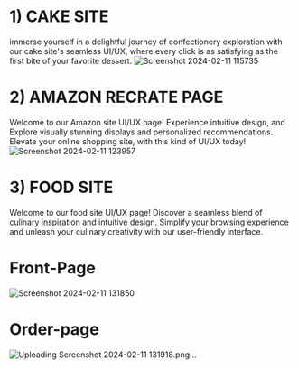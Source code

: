 
# 1) CAKE SITE
immerse yourself in a delightful journey of confectionery exploration with our cake site's seamless UI/UX, where every click is as satisfying as the first bite of your favorite dessert.
![Screenshot 2024-02-11 115735](https://github.com/yadnitagedam/UI-UX-DESIGN/assets/149067592/5310fed8-ce06-4987-9304-ac67f58cc6e4)

# 2) AMAZON RECRATE PAGE
Welcome to our Amazon site UI/UX page! Experience  intuitive design, and Explore visually stunning displays and personalized recommendations. Elevate your online shopping site, with this kind of UI/UX today!
![Screenshot 2024-02-11 123957](https://github.com/yadnitagedam/UI-UX-DESIGN/assets/149067592/c7bdcfcc-61d2-4da9-a303-3bfd58371fd7)

# 3) FOOD SITE
Welcome to our food site UI/UX page! Discover a seamless blend of culinary inspiration and intuitive design. Simplify your browsing experience and unleash your culinary creativity with our user-friendly interface.
# Front-Page
![Screenshot 2024-02-11 131850](https://github.com/yadnitagedam/UI-UX-DESIGN/assets/149067592/260287a2-9dca-4733-b0f5-952cdea51854)
# Order-page
![Uploading Screenshot 2024-02-11 131918.png…]()
